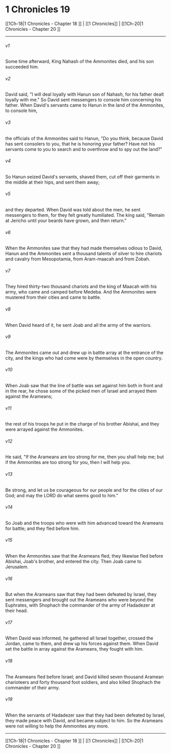 # 1 Chronicles 19

[[1Ch-18|1 Chronicles - Chapter 18 ]] | [[1 Chronicles]] | [[1Ch-20|1 Chronicles - Chapter 20 ]]
***

###### v1
Some time afterward, King Nahash of the Ammonites died, and his son succeeded him.
###### v2
David said, "I will deal loyally with Hanun son of Nahash, for his father dealt loyally with me." So David sent messengers to console him concerning his father. When David's servants came to Hanun in the land of the Ammonites, to console him,
###### v3
the officials of the Ammonites said to Hanun, "Do you think, because David has sent consolers to you, that he is honoring your father? Have not his servants come to you to search and to overthrow and to spy out the land?"
###### v4
So Hanun seized David's servants, shaved them, cut off their garments in the middle at their hips, and sent them away;
###### v5
and they departed. When David was told about the men, he sent messengers to them, for they felt greatly humiliated. The king said, "Remain at Jericho until your beards have grown, and then return."
###### v6
When the Ammonites saw that they had made themselves odious to David, Hanun and the Ammonites sent a thousand talents of silver to hire chariots and cavalry from Mesopotamia, from Aram-maacah and from Zobah.
###### v7
They hired thirty-two thousand chariots and the king of Maacah with his army, who came and camped before Medeba. And the Ammonites were mustered from their cities and came to battle.
###### v8
When David heard of it, he sent Joab and all the army of the warriors.
###### v9
The Ammonites came out and drew up in battle array at the entrance of the city, and the kings who had come were by themselves in the open country.
###### v10
When Joab saw that the line of battle was set against him both in front and in the rear, he chose some of the picked men of Israel and arrayed them against the Arameans;
###### v11
the rest of his troops he put in the charge of his brother Abishai, and they were arrayed against the Ammonites.
###### v12
He said, "If the Arameans are too strong for me, then you shall help me; but if the Ammonites are too strong for you, then I will help you.
###### v13
Be strong, and let us be courageous for our people and for the cities of our God; and may the LORD do what seems good to him."
###### v14
So Joab and the troops who were with him advanced toward the Arameans for battle; and they fled before him.
###### v15
When the Ammonites saw that the Arameans fled, they likewise fled before Abishai, Joab's brother, and entered the city. Then Joab came to Jerusalem.
###### v16
But when the Arameans saw that they had been defeated by Israel, they sent messengers and brought out the Arameans who were beyond the Euphrates, with Shophach the commander of the army of Hadadezer at their head.
###### v17
When David was informed, he gathered all Israel together, crossed the Jordan, came to them, and drew up his forces against them. When David set the battle in array against the Arameans, they fought with him.
###### v18
The Arameans fled before Israel; and David killed seven thousand Aramean charioteers and forty thousand foot soldiers, and also killed Shophach the commander of their army.
###### v19
When the servants of Hadadezer saw that they had been defeated by Israel, they made peace with David, and became subject to him. So the Arameans were not willing to help the Ammonites any more.

***

[[1Ch-18|1 Chronicles - Chapter 18 ]] | [[1 Chronicles]] | [[1Ch-20|1 Chronicles - Chapter 20 ]]
